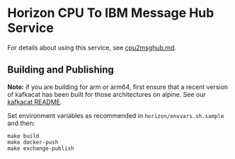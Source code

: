 # Horizon CPU To IBM Message Hub Service

For details about using this service, see [cpu2msghub.md](cpu2msghub.md).

## Building and Publishing

**Note:** if you are building for arm or arm64, first ensure that a recent version of kafkacat has
been built for those architectures on alpine. See our [kafkacat README](../../../tools/kafkacat/README.md).

Set environment variables as recommended in `horizon/envvars.sh.sample` and then:

```
make build
make docker-push
make exchange-publish
```
